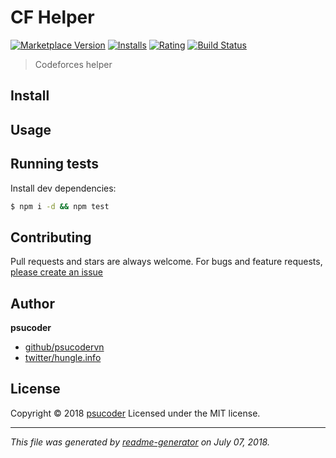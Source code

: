 # CF Helper
[![Marketplace Version](https://vsmarketplacebadge.apphb.com/version/psucoder.cfhelper.svg)](https://marketplace.visualstudio.com/items?itemName=psucoder.cfhelper) [![Installs](https://vsmarketplacebadge.apphb.com/installs/psucoder.cfhelper.svg)](https://marketplace.visualstudio.com/items?itemName=psucoder.cfhelper) [![Rating](https://vsmarketplacebadge.apphb.com/rating/psucoder.cfhelper.svg)](https://marketplace.visualstudio.com/items?itemName=psucoder.cfhelper) [![Build Status](https://travis-ci.org/psucodervn/cfhelper.svg?branch=master)](https://travis-ci.org/psucodervn/cfhelper)
> Codeforces helper

## Install

## Usage

## Running tests

Install dev dependencies:

```sh
$ npm i -d && npm test
```

## Contributing

Pull requests and stars are always welcome. For bugs and feature requests, [please create an issue](https://github.com/psucodervn/cfhelper/issues)

## Author

**psucoder**

* [github/psucodervn](https://github.com/psucodervn)
* [twitter/hungle.info](http://twitter.com/hungle.info)

## License

Copyright © 2018 [psucoder](https://github.com/psucodervn)
Licensed under the MIT license.

***

_This file was generated by [readme-generator](https://github.com/jonschlinkert/readme-generator) on July 07, 2018._
